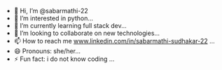 - 👋 Hi, I’m @sabarmathi-22
- 👀 I’m interested in python...
- 🌱 I’m currently learning full stack dev...
- 💞️ I’m looking to collaborate on new technologies...
- 📫 How to reach me www.linkedin.com/in/sabarmathi-sudhakar-22 ... 
- 😄 Pronouns: she/her...
- ⚡ Fun fact: i do not know coding ...

<!---
sabarmathi-22/sabarmathi-22 is a ✨ special ✨ repository because its `README.md` (this file) appears on your GitHub profile.
You can click the Preview link to take a look at your changes.
--->
